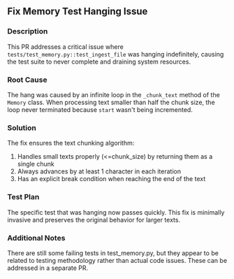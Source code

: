 ## Fix Memory Test Hanging Issue

### Description
This PR addresses a critical issue where `tests/test_memory.py::test_ingest_file` was hanging indefinitely, causing the test suite to never complete and draining system resources.

### Root Cause
The hang was caused by an infinite loop in the `_chunk_text` method of the `Memory` class. When processing text smaller than half the chunk size, the loop never terminated because `start` wasn't being incremented.

### Solution
The fix ensures the text chunking algorithm:
1. Handles small texts properly (<=chunk_size) by returning them as a single chunk
2. Always advances by at least 1 character in each iteration
3. Has an explicit break condition when reaching the end of the text

### Test Plan
The specific test that was hanging now passes quickly. This fix is minimally invasive and preserves the original behavior for larger texts.

### Additional Notes
There are still some failing tests in test_memory.py, but they appear to be related to testing methodology rather than actual code issues. These can be addressed in a separate PR. 